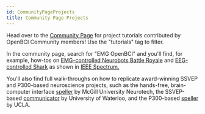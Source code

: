 ```yaml
---
id: CommunityPageProjects
title: Community Page Projects
---
```

Head over to the [Community Page](http://www.openbci.com/community/) for project tutorials contributed by OpenBCI Community members! Use the "tutorials" tag to filter.

In the community page, search for "EMG OpenBCI" and you'll find, for example, how-tos on [EMG-controlled Neurobots Battle Royale](https://www.instructables.com/id/Neurobots-Battle-Royale-Muscle-Controlled-Combat-H/) and [EEG-controlled Shark](https://eeghacker.blogspot.com/2015/03/brain-controlled-shark-attack.html) as shown in [IEEE Spectrum.](https://spectrum.ieee.org/geek-life/hands-on/openbci-control-an-air-shark-with-your-mind)

You'll also find full walk-throughs on how to replicate award-winning SSVEP and P300-based neuroscience projects, such as the hands-free, brain-computer interface [speller](https://github.com/NTX-McGill/NeuroTechX-McGill-2021) by McGill University Neurotech, the SSVEP-based [communicator](https://github.com/WATOLINK/mind-speech-interface-ssvep) by University of Waterloo, and the P300-based [speller](https://github.com/DarrenVawter/P300_BCI/blob/main/README.md) by UCLA.
